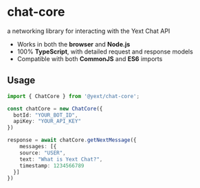 # chat-core
a networking library for interacting with the Yext Chat API

- Works in both the **browser** and **Node.js**
- 100% **TypeScript**, with detailed request and response models
- Compatible with both **CommonJS** and **ES6** imports

## Usage
````typescript
import { ChatCore } from '@yext/chat-core';

const chatCore = new ChatCore({
  botId: "YOUR_BOT_ID",
  apiKey: "YOUR_API_KEY"
})

response = await chatCore.getNextMessage({
    messages: [{
    source: "USER",
    text: "What is Yext Chat?",
    timestamp: 1234566789
  }]
})
````